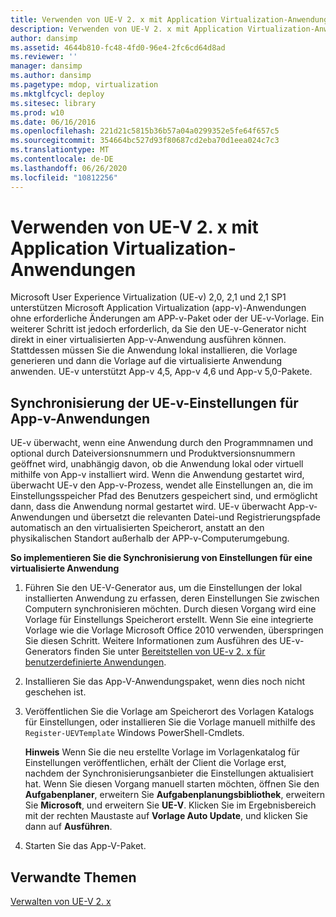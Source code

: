 ```yaml
---
title: Verwenden von UE-V 2. x mit Application Virtualization-Anwendungen
description: Verwenden von UE-V 2. x mit Application Virtualization-Anwendungen
author: dansimp
ms.assetid: 4644b810-fc48-4fd0-96e4-2fc6cd64d8ad
ms.reviewer: ''
manager: dansimp
ms.author: dansimp
ms.pagetype: mdop, virtualization
ms.mktglfcycl: deploy
ms.sitesec: library
ms.prod: w10
ms.date: 06/16/2016
ms.openlocfilehash: 221d21c5815b36b57a04a0299352e5fe64f657c5
ms.sourcegitcommit: 354664bc527d93f80687cd2eba70d1eea024c7c3
ms.translationtype: MT
ms.contentlocale: de-DE
ms.lasthandoff: 06/26/2020
ms.locfileid: "10812256"
---
```

# Verwenden von UE-V 2. x mit Application Virtualization-Anwendungen


Microsoft User Experience Virtualization (UE-v) 2,0, 2,1 und 2,1 SP1 unterstützen Microsoft Application Virtualization (app-v)-Anwendungen ohne erforderliche Änderungen am APP-v-Paket oder der UE-v-Vorlage. Ein weiterer Schritt ist jedoch erforderlich, da Sie den UE-v-Generator nicht direkt in einer virtualisierten App-v-Anwendung ausführen können. Stattdessen müssen Sie die Anwendung lokal installieren, die Vorlage generieren und dann die Vorlage auf die virtualisierte Anwendung anwenden. UE-v unterstützt App-v 4,5, App-v 4,6 und App-v 5,0-Pakete.

## Synchronisierung der UE-v-Einstellungen für App-v-Anwendungen


UE-v überwacht, wenn eine Anwendung durch den Programmnamen und optional durch Dateiversionsnummern und Produktversionsnummern geöffnet wird, unabhängig davon, ob die Anwendung lokal oder virtuell mithilfe von App-v installiert wird. Wenn die Anwendung gestartet wird, überwacht UE-v den App-v-Prozess, wendet alle Einstellungen an, die im Einstellungsspeicher Pfad des Benutzers gespeichert sind, und ermöglicht dann, dass die Anwendung normal gestartet wird. UE-v überwacht App-v-Anwendungen und übersetzt die relevanten Datei-und Registrierungspfade automatisch an den virtualisierten Speicherort, anstatt an den physikalischen Standort außerhalb der APP-v-Computerumgebung.

 **So implementieren Sie die Synchronisierung von Einstellungen für eine virtualisierte Anwendung**

1.  Führen Sie den UE-V-Generator aus, um die Einstellungen der lokal installierten Anwendung zu erfassen, deren Einstellungen Sie zwischen Computern synchronisieren möchten. Durch diesen Vorgang wird eine Vorlage für Einstellungs Speicherort erstellt. Wenn Sie eine integrierte Vorlage wie die Vorlage Microsoft Office 2010 verwenden, überspringen Sie diesen Schritt. Weitere Informationen zum Ausführen des UE-v-Generators finden Sie unter [Bereitstellen von UE-v 2. x für benutzerdefinierte Anwendungen](deploy-ue-v-2x-for-custom-applications-new-uevv2.md#createcustomtemplates).

2.  Installieren Sie das App-V-Anwendungspaket, wenn dies noch nicht geschehen ist.

3.  Veröffentlichen Sie die Vorlage am Speicherort des Vorlagen Katalogs für Einstellungen, oder installieren Sie die Vorlage manuell mithilfe des `Register-UEVTemplate` Windows PowerShell-Cmdlets.

    **Hinweis**  Wenn Sie die neu erstellte Vorlage im Vorlagenkatalog für Einstellungen veröffentlichen, erhält der Client die Vorlage erst, nachdem der Synchronisierungsanbieter die Einstellungen aktualisiert hat. Wenn Sie diesen Vorgang manuell starten möchten, öffnen Sie den **Aufgabenplaner**, erweitern Sie **Aufgabenplanungsbibliothek**, erweitern Sie **Microsoft**, und erweitern Sie **UE-V**. Klicken Sie im Ergebnisbereich mit der rechten Maustaste auf **Vorlage Auto Update**, und klicken Sie dann auf **Ausführen**.

     

4.  Starten Sie das App-V-Paket.






## Verwandte Themen


[Verwalten von UE-V 2. x](administering-ue-v-2x-new-uevv2.md)

 

 





